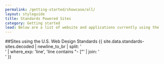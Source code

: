 ```yaml
---
permalink: /getting-started/showcase/all/
layout: styleguide
title: Standards Powered Sites
category: Getting started
lead: Below are a list of website and applications currently using the U.S. Web Design Standards. If your project is currently using the Standards and you do not see it on this list, please feel free to [submit a pull request](https://github.com/18F/web-design-standards/pulls/) or email the core team at [uswebdesignstandards@gsa.gov](mailto:uswebdesignstandards@gsa.gov).
---
```

##Sites using the U.S. Web Design Standards
{{ site.data.standards-sites.decoded | newline_to_br | split: '<br />' | where_exp: 'line', 'line contains "- ["' | join: '<br />' }}
